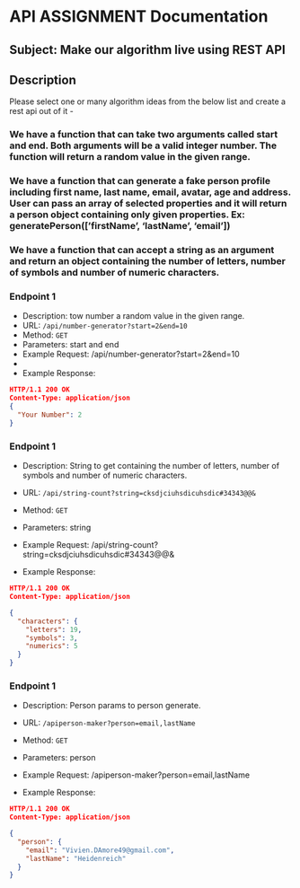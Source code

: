 # API ASSIGNMENT Documentation
## Subject: Make our algorithm live using REST API

## Description
Please select one or many algorithm ideas from the below list and create a rest api out of it -
### We have a function that can take two arguments called start and end. Both arguments will be a valid integer number. The function will return a random value in the given range.
### We have a function that can generate a fake person profile including first name, last name, email, avatar, age and address. User can pass an array of selected properties and it will return a person object containing only given properties. Ex: generatePerson([’firstName’, ‘lastName’, ‘email’])
### We have a function that can accept a string as an argument and return an object containing the number of letters, number of symbols and number of numeric characters.

### Endpoint 1
- Description: tow number a random value in the given range.
- URL: `/api/number-generator?start=2&end=10`
- Method: `GET`
- Parameters: start and end
- Example Request: /api/number-generator?start=2&end=10
- 
- Example Response:
```json
HTTP/1.1 200 OK
Content-Type: application/json
{
  "Your Number": 2
}
```

### Endpoint 1
- Description: String to get containing the number of letters, number of symbols and number of numeric characters.
- URL: `/api/string-count?string=cksdjciuhsdicuhsdic#34343@@&`
- Method: `GET`
- Parameters: string
- Example Request: /api/string-count?string=cksdjciuhsdicuhsdic#34343@@&

- Example Response:
```json
HTTP/1.1 200 OK
Content-Type: application/json

{
  "characters": {
    "letters": 19,
    "symbols": 3,
    "numerics": 5
  }
}
```


### Endpoint 1
- Description: Person params to person generate.
- URL: `/apiperson-maker?person=email,lastName`
- Method: `GET`
- Parameters: person
- Example Request: /apiperson-maker?person=email,lastName

- Example Response:
```json
HTTP/1.1 200 OK
Content-Type: application/json

{
  "person": {
    "email": "Vivien.DAmore49@gmail.com",
    "lastName": "Heidenreich"
  }
}
```
